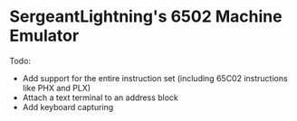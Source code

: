 # SergeantLightning's 6502 Machine Emulator

Todo:
- Add support for the entire instruction set (including 65C02 instructions like PHX and PLX)
- Attach a text terminal to an address block
- Add keyboard capturing
